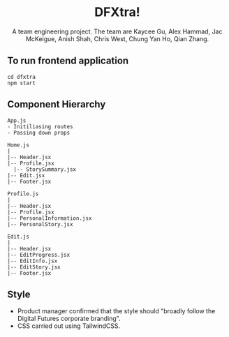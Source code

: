 <div>
  <h1 align="center">DFXtra!</h3>

  <p align="center">
   A team engineering project. The team are Kaycee Gu, Alex Hammad, Jac McKeigue, Anish Shah, Chris West, Chung Yan Ho, Qian Zhang.

  </p>
</div>


## To run frontend application

```
cd dfxtra
npm start
```


## Component Hierarchy

```
App.js
- Initiliasing routes
- Passing down props
```

```
Home.js
|
|-- Header.jsx
|-- Profile.jsx
  |-- StorySummary.jsx
|-- Edit.jsx
|-- Footer.jsx
```

```
Profile.js
|
|-- Header.jsx
|-- Profile.jsx
|-- PersonalInformation.jsx
|-- PersonalStory.jsx
```

```
Edit.js
|
|-- Header.jsx
|-- EditProgress.jsx
|-- EditInfo.jsx
|-- EditStory.jsx
|-- Footer.jsx
```

## Style
- Product manager confirmed that the style should "broadly follow the Digital Futures corporate branding".
- CSS carried out using TailwindCSS. 

